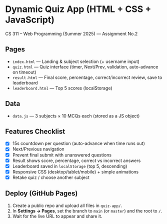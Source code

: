 # Dynamic Quiz App (HTML + CSS + JavaScript)

CS 311 – Web Programming (Summer 2025) — Assignment No.2

## Pages
- `index.html` — Landing & subject selection (+ username input)
- `quiz.html` — Quiz interface (timer, Next/Prev, validation, auto-advance on timeout)
- `result.html` — Final score, percentage, correct/incorrect review, save to leaderboard
- `leaderboard.html` — Top 5 scores (localStorage)

## Data
- `data.js` — 3 subjects × 10 MCQs each (stored as a JS object)

## Features Checklist
- [x] 15s countdown per question (auto-advance when time runs out)
- [x] Next/Previous navigation
- [x] Prevent final submit with unanswered questions
- [x] Result shows score, percentage, correct vs incorrect answers
- [x] Leaderboard saved in `localStorage` (top 5, descending)
- [x] Responsive CSS (desktop/tablet/mobile) + simple animations
- [x] Retake quiz / choose another subject

## Deploy (GitHub Pages)
1. Create a public repo and upload all files in `quiz-app/`.
2. In **Settings → Pages**, set the branch to `main` (or `master`) and the root to `/`.
3. Wait for the live URL to appear and share it.

